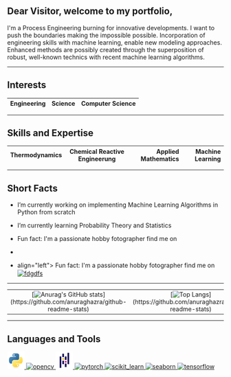 ## Dear Visitor, welcome to my portfolio,

I'm a Process Engineering burning for innovative developments. I want to push the boundaries making the impossible possible. Incorporation of  engineering skills with machine learning, enable new modeling approaches. Enhanced methods are possibly created through the superposition of robust, well-known technics with recent machine learning algorithms.

---

## Interests

|Engineering | Science | Computer Science|
| ------------- |:-------------:| -----:|
---

## Skills and Expertise
|Thermodynamics | Chemical Reactive Engineerung  | Applied Mathematics | Machine Learning |
| ------------- |:-------------:| -----:|-----:|
---

## Short Facts
- I’m currently working on implementing Machine Learning Algorithms in Python from scratch
- I’m currently learning Probability Theory and Statistics 
- Fun fact: I'm a passionate hobby fotographer find me on

- <p 
- align="left">
 Fun fact: I'm a passionate hobby fotographer find me on <a href="https://instagram.com/pixel.optima" target="blank"><img align="center" src="https://raw.githubusercontent.com/rahuldkjain/github-profile-readme-generator/master/src/images/icons/Social/instagram.svg" alt="fdgdfs" height="30" width="40" /></a>
</p>



---

| | |
| :--: | :--: | 
|[![Anurag's GitHub stats](https://github-readme-stats.vercel.app/api?username=hohmlearning&show_icons=true&theme=merko&align="middle")](https://github.com/anuraghazra/github-readme-stats) | [![Top Langs](https://github-readme-stats.vercel.app/api/top-langs/?username=hohmlearning&layout=compact&show_icons=true&theme=radical&align="middle")](https://github.com/anuraghazra/github-readme-stats)|

---

## Languages and Tools
<p align="left"> <a href="https://www.python.org" target="_blank" rel="noreferrer"> <img src="https://raw.githubusercontent.com/devicons/devicon/master/icons/python/python-original.svg" alt="python" width="40" height="40"/> </a><a href="https://opencv.org/" target="_blank" rel="noreferrer"> <img src="https://www.vectorlogo.zone/logos/opencv/opencv-icon.svg" alt="opencv" width="40" height="40"/> </a> <a href="https://pandas.pydata.org/" target="_blank" rel="noreferrer"> <img src="https://raw.githubusercontent.com/devicons/devicon/2ae2a900d2f041da66e950e4d48052658d850630/icons/pandas/pandas-original.svg" alt="pandas" width="40" height="40"/> </a>  <a href="https://pytorch.org/" target="_blank" rel="noreferrer"> <img src="https://www.vectorlogo.zone/logos/pytorch/pytorch-icon.svg" alt="pytorch" width="40" height="40"/> </a> <a href="https://scikit-learn.org/" target="_blank" rel="noreferrer"> <img src="https://upload.wikimedia.org/wikipedia/commons/0/05/Scikit_learn_logo_small.svg" alt="scikit_learn" width="40" height="40"/> </a> <a href="https://seaborn.pydata.org/" target="_blank" rel="noreferrer"> <img src="https://seaborn.pydata.org/_images/logo-mark-lightbg.svg" alt="seaborn" width="40" height="40"/> </a> <a href="https://www.tensorflow.org" target="_blank" rel="noreferrer"> <img src="https://www.vectorlogo.zone/logos/tensorflow/tensorflow-icon.svg" alt="tensorflow" width="40" height="40"/> </a> </p>

